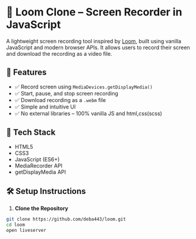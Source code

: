 # 🎥 Loom Clone – Screen Recorder in JavaScript

A lightweight screen recording tool inspired by [Loom](https://www.loom.com/), built using vanilla JavaScript and modern browser APIs. It allows users to record their screen and download the recording as a video file.

## 🚀 Features

- ✅ Record screen using `MediaDevices.getDisplayMedia()`
- ✅ Start, pause, and stop screen recording
- ✅ Download recording as a `.webm` file
- ✅ Simple and intuitive UI
- ✅ No external libraries – 100% vanilla JS and html,css(scss)

## 🧰 Tech Stack

- HTML5
- CSS3
- JavaScript (ES6+)
- MediaRecorder API
- getDisplayMedia API


## 🛠️ Setup Instructions

1. **Clone the Repository**

```bash
git clone https://github.com/deba443/loom.git
cd loom
open liveserver



